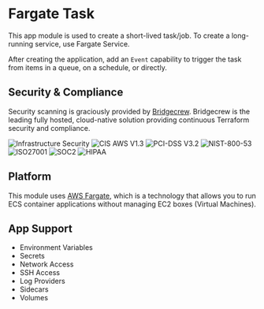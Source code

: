 # Fargate Task

This app module is used to create a short-lived task/job.
To create a long-running service, use Fargate Service.

After creating the application, add an `Event` capability to trigger the task from items in a queue, on a schedule, or directly. 

## Security & Compliance

Security scanning is graciously provided by [Bridgecrew](https://bridgecrew.io/).
Bridgecrew is the leading fully hosted, cloud-native solution providing continuous Terraform security and compliance.

![Infrastructure Security](https://www.bridgecrew.cloud/badges/github/nullstone-modules/aws-fargate-task/general)
![CIS AWS V1.3](https://www.bridgecrew.cloud/badges/github/nullstone-modules/aws-fargate-task/cis_aws_13)
![PCI-DSS V3.2](https://www.bridgecrew.cloud/badges/github/nullstone-modules/aws-fargate-task/pci)
![NIST-800-53](https://www.bridgecrew.cloud/badges/github/nullstone-modules/aws-fargate-task/nist)
![ISO27001](https://www.bridgecrew.cloud/badges/github/nullstone-modules/aws-fargate-task/iso)
![SOC2](https://www.bridgecrew.cloud/badges/github/nullstone-modules/aws-fargate-task/soc2)
![HIPAA](https://www.bridgecrew.cloud/badges/github/nullstone-modules/aws-fargate-task/hipaa)

## Platform

This module uses [AWS Fargate](https://docs.aws.amazon.com/AmazonECS/latest/userguide/what-is-fargate.html), which is a technology that allows you to run ECS container applications without managing EC2 boxes (Virtual Machines).

## App Support

- Environment Variables
- Secrets
- Network Access
- SSH Access
- Log Providers
- Sidecars
- Volumes
